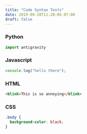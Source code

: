```yaml
---
title: "Code Syntax Tests"
date: 2019-09-28T11:20:05-07:00
draft: false
---
```


### Python
```python
import antigravity
```

### Javascript
```javascript
console.log("hello there");
```

### HTML
```html
<blink>This is so annoying</blink>
```

### CSS
```css
.body {
  background-color: black;
}
```
